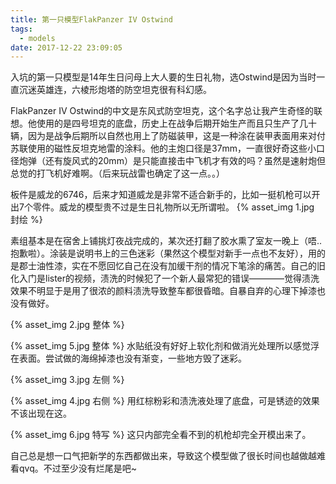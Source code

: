 ```yaml
---
title: 第一只模型FlakPanzer IV Ostwind
tags:
  - models
date: 2017-12-22 23:09:05
---
```


入坑的第一只模型是14年生日问母上大人要的生日礼物，选Ostwind是因为当时一直沉迷英雄连，六棱形炮塔的防空坦克很有科幻感。

FlakPanzer IV  Ostwind的中文是东风式防空坦克，这个名字总让我产生奇怪的联想。他使用的是四号坦克的底盘，历史上在战争后期开始生产而且只生产了几十辆，因为是战争后期所以自然也用上了防磁装甲，这是一种涂在装甲表面用来对付苏联使用的磁性反坦克地雷的涂料。他的主炮口径是37mm，一直很好奇这些小口径炮弹（还有旋风式的20mm）是只能直接击中飞机才有效的吗？虽然是速射炮但总觉的打飞机好难啊。（后来玩战雷也确定了这一点。。）

板件是威龙的6746，后来才知道威龙是非常不适合新手的，比如一挺机枪可以开出7个零件。威龙的模型贵不过是生日礼物所以无所谓啦。
{% asset_img 1.jpg 封绘 %}
<!-- more -->
素组基本是在宿舍上铺挑灯夜战完成的，某次还打翻了胶水熏了室友一晚上（唔..抱歉啦）。涂装是说明书上的三色迷彩（果然这个模型对新手一点也不友好），用的是郡士油性漆，实在不愿回忆自己在没有加缓干剂的情况下笔涂的痛苦。自己的旧化入门是lister的视频，渍洗的时候犯了一个新人最常犯的错误————觉得渍洗效果不明显于是用了很浓的颜料渍洗导致整车都很昏暗。自暴自弃的心理下掉漆也没有做好。

{% asset_img 2.jpg 整体 %}

{% asset_img 5.jpg 整体 %}
水贴纸没有好好上软化剂和做消光处理所以感觉浮在表面。尝试做的海绵掉漆也没有渐变，一些地方毁了迷彩。

{% asset_img 3.jpg 左侧 %}

{% asset_img 4.jpg 右侧 %}
用红棕粉彩和渍洗液处理了底盘，可是锈迹的效果不该出现在这。

{% asset_img 6.jpg 特写 %}
这只内部完全看不到的机枪却完全开模出来了。

自己总是想一口气把新学的东西都做出来，导致这个模型做了很长时间也越做越难看qvq。不过至少没有烂尾是吧~
